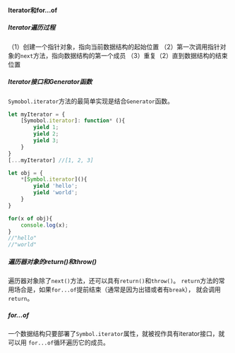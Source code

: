 #### Iterator和for...of
##### Iterator遍历过程
（1）创建一个指针对象，指向当前数据结构的起始位置
（2）第一次调用指针对象的`next`方法，指向数据结构的第一个成员
（3）重复（2）直到数据结构的结束位置
##### Iterator接口和Generator函数
`Symobol.iterator`方法的最简单实现是结合`Generator`函数。
```JavaScript
let myIterator = {
	[Symobol.iterator]: function* (){
		yield 1;
		yield 2;
		yield 3;
	}
}
[...myIterator] //[1, 2, 3]

let obj = {
	*[Symbol.iterator](){
		yield 'hello';
		yield 'world';
	}
}

for(x of obj){
	console.log(x);
}
//"hello"
//"world"
```
##### 遍历器对象的return()和throw()
遍历器对象除了`next()`方法，还可以具有`return()`和`throw()`。
`return`方法的常用场合是，如果`for...of`提前结束（通常是因为出错或者有`break`），
就会调用`return`。
##### for...of
一个数据结构只要部署了`Symbol.iterator`属性，就被视作具有iterator接口，就可以用
`for...of`循环遍历它的成员。